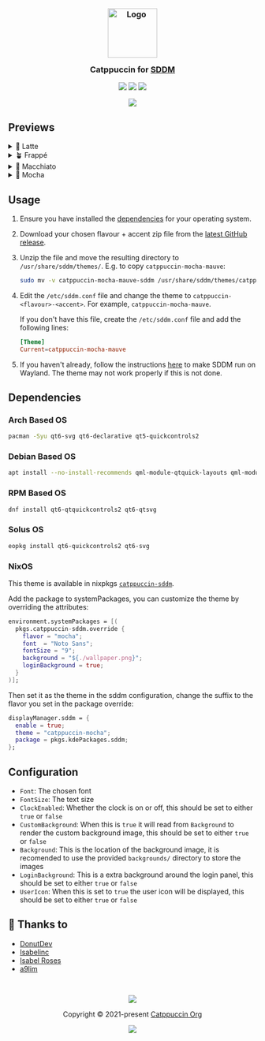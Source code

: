 <h3 align="center">
 <img src="https://raw.githubusercontent.com/catppuccin/catppuccin/main/assets/logos/exports/1544x1544_circle.png" width="100" alt="Logo"/><br/>
 <img src="https://raw.githubusercontent.com/catppuccin/catppuccin/main/assets/misc/transparent.png" height="30" width="0px"/>
 Catppuccin for <a href="https://github.com/sddm/sddm/">SDDM</a>
 <img src="https://raw.githubusercontent.com/catppuccin/catppuccin/main/assets/misc/transparent.png" height="30" width="0px"/>
</h3>

<p align="center">
    <a href="https://github.com/catppuccin/sddm/stargazers"><img src="https://img.shields.io/github/stars/catppuccin/sddm?colorA=363a4f&colorB=b7bdf8&style=for-the-badge"></a>
    <a href="https://github.com/catppuccin/sddm/issues"><img src="https://img.shields.io/github/issues/catppuccin/sddm?colorA=363a4f&colorB=f5a97f&style=for-the-badge"></a>
    <a href="https://github.com/catppuccin/sddm/contributors"><img src="https://img.shields.io/github/contributors/catppuccin/sddm?colorA=363a4f&colorB=a6da95&style=for-the-badge"></a>
</p>

<p align="center">
  <img src="assets/preview.webp"/>
</p>

## Previews

<details>
<summary>🌻 Latte</summary>
<img src="assets/latte.webp"/>
</details>
<details>
<summary>🪴 Frappé</summary>
<img src="assets/frappe.webp"/>
</details>
<details>
<summary>🌺 Macchiato</summary>
<img src="assets/macchiato.webp"/>
</details>
<details>
<summary>🌿 Mocha</summary>
<img src="assets/mocha.webp"/>
</details>

## Usage

1. Ensure you have installed the [dependencies](#dependencies) for your operating system.
2. Download your chosen flavour + accent zip file from the [latest GitHub release](https://github.com/catppuccin/sddm/releases/latest).
3. Unzip the file and move the resulting directory to `/usr/share/sddm/themes/`. E.g. to copy `catppuccin-mocha-mauve`:

    ```bash
    sudo mv -v catppuccin-mocha-mauve-sddm /usr/share/sddm/themes/catppuccin-mocha-mauve
    ```

4. Edit the `/etc/sddm.conf` file and change the theme to `catppuccin-<flavour>-<accent>`. For example, `catppuccin-mocha-mauve`.

   If you don't have this file, create the `/etc/sddm.conf` file and add the following lines:

   ```conf
   [Theme]
   Current=catppuccin-mocha-mauve
   ```

5. If you haven't already, follow the instructions [here](https://wiki.archlinux.org/title/SDDM#Wayland) to make SDDM run on Wayland. The theme may not work properly if this is not done.

## Dependencies

### Arch Based OS

```bash
pacman -Syu qt6-svg qt6-declarative qt5-quickcontrols2
```

### Debian Based OS

```bash
apt install --no-install-recommends qml-module-qtquick-layouts qml-module-qtquick-controls2 qml-module-qtquick-window2 libqt6svg6
```

### RPM Based OS

```bash
dnf install qt6-qtquickcontrols2 qt6-qtsvg
```

### Solus OS

```bash
eopkg install qt6-quickcontrols2 qt6-svg
```

### NixOS

This theme is available in nixpkgs [`catppuccin-sddm`](https://github.com/NixOS/nixpkgs/blob/master/pkgs/by-name/ca/catppuccin-sddm/package.nix).

Add the package to systemPackages, you can customize the theme by overriding the attributes:

```nix
environment.systemPackages = [(
  pkgs.catppuccin-sddm.override {
    flavor = "mocha";
    font  = "Noto Sans";
    fontSize = "9";
    background = "${./wallpaper.png}";
    loginBackground = true;
  }
)];
```

Then set it as the theme in the sddm configuration, change the suffix to the flavor you set in the package override:

```nix
displayManager.sddm = {
  enable = true;
  theme = "catppuccin-mocha";
  package = pkgs.kdePackages.sddm;
};
```

## Configuration

- `Font`: The chosen font
- `FontSize`: The text size
- `ClockEnabled`: Whether the clock is on or off, this should be set to either `true` or `false`
- `CustomBackground`: When this is `true` it will read from `Background` to render the custom background image, this should be set to either `true` or `false`
- `Background`: This is the location of the background image, it is recomended to use the provided `backgrounds/` directory to store the images
- `LoginBackground`: This is a extra background around the login panel, this should be set to either `true` or `false`
- `UserIcon`: When this is set to `true` the user icon will be displayed, this should be set to either `true` or `false`

## 💝 Thanks to

- [DonutDev](https://github.com/DonutDev)
- [Isabelinc](https://github.com/Isabelincorp)
- [Isabel Roses](https://github.com/isabelroses)
- [a9lim](https://github.com/a9lim)

&nbsp;

<p align="center"><img src="https://raw.githubusercontent.com/catppuccin/catppuccin/main/assets/footers/gray0_ctp_on_line.svg?sanitize=true" /></p>
<p align="center">Copyright &copy; 2021-present <a href="https://github.com/catppuccin" target="_blank">Catppuccin Org</a>
<p align="center"><a href="https://github.com/catppuccin/catppuccin/blob/main/LICENSE"><img src="https://img.shields.io/static/v1.svg?style=for-the-badge&label=License&message=MIT&logoColor=d9e0ee&colorA=363a4f&colorB=b7bdf8"/></a></p>
